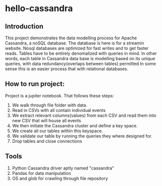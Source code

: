 # hello-cassandra

## Introduction

This project demonstrates the data modelling process for Apache Cassandra, a noSQL database. The database is here is for a streamin website. Nosql databases are optimized for fast writes and to get faster reads. Tables have to be entirely denomalized with queries in mind. In other words, each table in Cassandra data base is modelling based on its unique queries, with data redundancy(overlaps between tables) permitted In some sense this is an easier process that with relational databases. 

## How to run project:

Project is a jupiter notebook. That follows these steps:

1. We walk through file folder with data.
2. Read in CSVs with all contain individual events
3. We extract relevant columns(values) from each CSV and read them into new CSV that will house all events
4. We then initiate the Cassandra cluster and define a key space.
5. We create all our tables within this keyspace.
6. We validate our table by running the queries they where designed for.
7. Drop tables and close connections

## Tools
1. Python Cassandra driver aptly named "cassandra"
2. Pandas for data manipulation
3. OS and glob for crawling through file repository
